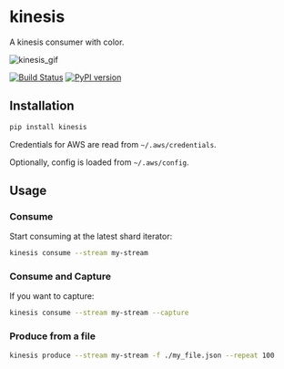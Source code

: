 # kinesis

A kinesis consumer with color.

![kinesis_gif](https://user-images.githubusercontent.com/4519234/54093775-944dc180-4371-11e9-8c0d-326a3e12b023.gif)

[![Build Status](https://travis-ci.org/davegallant/kinesis.svg?branch=master)](https://travis-ci.org/davegallant/kinesis)
[![PyPI version](https://badge.fury.io/py/kinesis.svg)](https://badge.fury.io/py/kinesis)

## Installation

```bash
pip install kinesis
```

Credentials for AWS are read from `~/.aws/credentials`.

Optionally, config is loaded from `~/.aws/config`.

## Usage

### Consume

Start consuming at the latest shard iterator:

```bash
kinesis consume --stream my-stream
```

### Consume and Capture

If you want to capture:

```bash
kinesis consume --stream my-stream --capture
```

### Produce from a file

```bash
kinesis produce --stream my-stream -f ./my_file.json --repeat 100
```
